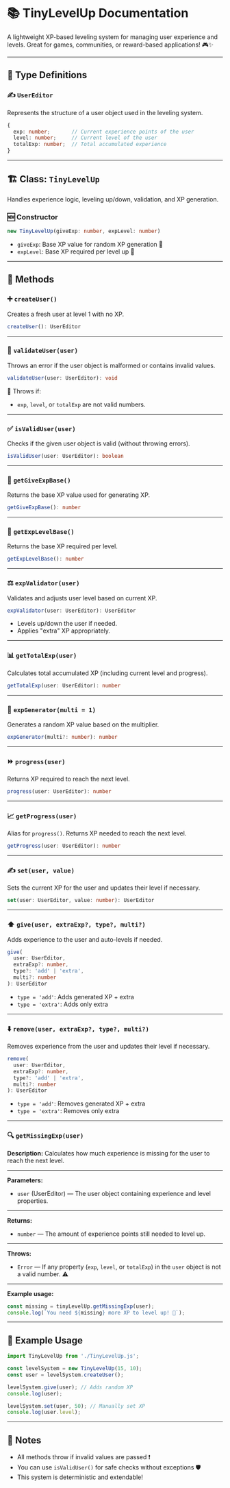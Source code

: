 # 📚 TinyLevelUp Documentation

A lightweight XP-based leveling system for managing user experience and levels. Great for games, communities, or reward-based applications! 🎮✨

---

## 📐 Type Definitions

### ✍️ `UserEditor`

Represents the structure of a user object used in the leveling system.

```ts
{
  exp: number;       // Current experience points of the user
  level: number;     // Current level of the user
  totalExp: number;  // Total accumulated experience
}
```

---

## 🏗️ Class: `TinyLevelUp`

Handles experience logic, leveling up/down, validation, and XP generation.

### 🆕 Constructor

```ts
new TinyLevelUp(giveExp: number, expLevel: number)
```

* `giveExp`: Base XP value for random XP generation 🎲
* `expLevel`: Base XP required per level up 🔺

---

## 🧰 Methods

### ➕ `createUser()`

Creates a fresh user at level 1 with no XP.

```ts
createUser(): UserEditor
```

---

### 🔎 `validateUser(user)`

Throws an error if the user object is malformed or contains invalid values.

```ts
validateUser(user: UserEditor): void
```

🚨 Throws if:

* `exp`, `level`, or `totalExp` are not valid numbers.

---

### ✅ `isValidUser(user)`

Checks if the given user object is valid (without throwing errors).

```ts
isValidUser(user: UserEditor): boolean
```

---

### 🎁 `getGiveExpBase()`

Returns the base XP value used for generating XP.

```ts
getGiveExpBase(): number
```

---

### 🧮 `getExpLevelBase()`

Returns the base XP required per level.

```ts
getExpLevelBase(): number
```

---

### ⚖️ `expValidator(user)`

Validates and adjusts user level based on current XP.

```ts
expValidator(user: UserEditor): UserEditor
```

* Levels up/down the user if needed.
* Applies "extra" XP appropriately.

---

### 📊 `getTotalExp(user)`

Calculates total accumulated XP (including current level and progress).

```ts
getTotalExp(user: UserEditor): number
```

---

### 🎲 `expGenerator(multi = 1)`

Generates a random XP value based on the multiplier.

```ts
expGenerator(multi?: number): number
```

---

### ⏩ `progress(user)`

Returns XP required to reach the next level.

```ts
progress(user: UserEditor): number
```

---

### 📈 `getProgress(user)`

Alias for `progress()`. Returns XP needed to reach the next level.

```ts
getProgress(user: UserEditor): number
```

---

### ✍️ `set(user, value)`

Sets the current XP for the user and updates their level if necessary.

```ts
set(user: UserEditor, value: number): UserEditor
```

---

### ⬆️ `give(user, extraExp?, type?, multi?)`

Adds experience to the user and auto-levels if needed.

```ts
give(
  user: UserEditor,
  extraExp?: number,
  type?: 'add' | 'extra',
  multi?: number
): UserEditor
```

* `type = 'add'`: Adds generated XP + extra
* `type = 'extra'`: Adds only extra

---

### ⬇️ `remove(user, extraExp?, type?, multi?)`

Removes experience from the user and updates their level if necessary.

```ts
remove(
  user: UserEditor,
  extraExp?: number,
  type?: 'add' | 'extra',
  multi?: number
): UserEditor
```

* `type = 'add'`: Removes generated XP + extra
* `type = 'extra'`: Removes only extra

---

### 🔍 `getMissingExp(user)`

**Description:**
Calculates how much experience is missing for the user to reach the next level.

---

**Parameters:**

* `user` (UserEditor) — The user object containing experience and level properties.

---

**Returns:**

* `number` — The amount of experience points still needed to level up.

---

**Throws:**

* `Error` — If any property (`exp`, `level`, or `totalExp`) in the `user` object is not a valid number. ⚠️

---

**Example usage:**

```js
const missing = tinyLevelUp.getMissingExp(user);
console.log(`You need ${missing} more XP to level up! 🚀`);
```

---

## 🌟 Example Usage

```js
import TinyLevelUp from './TinyLevelUp.js';

const levelSystem = new TinyLevelUp(15, 10);
const user = levelSystem.createUser();

levelSystem.give(user); // Adds random XP
console.log(user);

levelSystem.set(user, 50); // Manually set XP
console.log(user.level);
```

---

## 💬 Notes

* All methods throw if invalid values are passed ❗
* You can use `isValidUser()` for safe checks without exceptions 🛡️
* This system is deterministic and extendable!